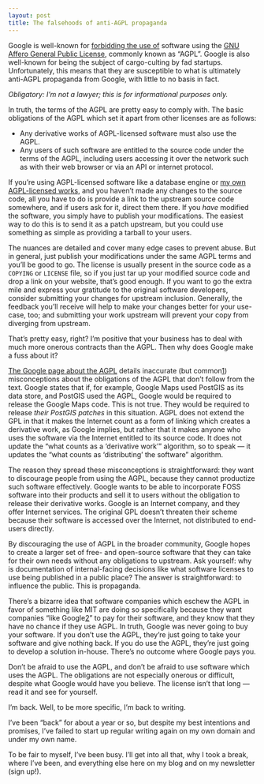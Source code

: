 ```yaml
---
layout: post
title: The falsehoods of anti-AGPL propaganda
---
```


Google is well-known for [forbidding the use of](https://opensource.google/docs/using/agpl-policy/) software using the [GNU Affero General Public License](https://www.gnu.org/licenses/agpl-3.0.en.html), commonly known as “AGPL”. Google is also well-known for being the subject of cargo-culting by fad startups. Unfortunately, this means that they are susceptible to what is ultimately anti-AGPL propaganda from Google, with little to no basis in fact.

_Obligatory: I’m not a lawyer; this is for informational purposes only._

In truth, the terms of the AGPL are pretty easy to comply with. The basic obligations of the AGPL which set it apart from other licenses are as follows:

*   Any derivative works of AGPL-licensed software must also use the AGPL.
*   Any users of such software are entitled to the source code under the terms of the AGPL, including users accessing it over the network such as with their web browser or via an API or internet protocol.

If you’re using AGPL-licensed software like a database engine or [my own AGPL-licensed works](https://sr.ht/~sircmpwn/sourcehut/), and you haven’t made any changes to the source code, all you have to do is provide a link to the upstream source code somewhere, and if users ask for it, direct them there. If you _have_ modified the software, you simply have to publish your modifications. The easiest way to do this is to send it as a patch upstream, but you could use something as simple as providing a tarball to your users.

The nuances are detailed and cover many edge cases to prevent abuse. But in general, just publish your modifications under the same AGPL terms and you’ll be good to go. The license is usually present in the source code as a `COPYING` or `LICENSE` file, so if you just tar up your modified source code and drop a link on your website, that’s good enough. If you want to go the extra mile and express your gratitude to the original software developers, consider submitting your changes for upstream inclusion. Generally, the feedback you’ll receive will help to make your changes better for your use-case, too; and submitting your work upstream will prevent your copy from diverging from upstream.

That’s pretty easy, right? I’m positive that your business has to deal with much more onerous contracts than the AGPL. Then why does Google make a fuss about it?

[The Google page about the AGPL](https://opensource.google/docs/using/agpl-policy/) details inaccurate (but common[1](#fn:1)) misconceptions about the obligations of the AGPL that don’t follow from the text. Google states that if, for example, Google Maps used PostGIS as its data store, and PostGIS used the AGPL, Google would be required to release the Google Maps code. This is not true. They would be required to release _their PostGIS patches_ in this situation. AGPL does not extend the GPL in that it makes the Internet count as a form of linking which creates a derivative work, as Google implies, but rather that it makes anyone who uses the software via the Internet entitled to its source code. It does not update the “what counts as a ‘derivative work’” algorithm, so to speak — it updates the “what counts as ‘distributing’ the software” algorithm.

The reason they spread these misconceptions is straightforward: they want to discourage people from using the AGPL, because they cannot productize such software effectively. Google wants to be able to incorporate FOSS software into their products and sell it to users without the obligation to release their derivative works. Google is an Internet company, and they offer Internet services. The original GPL doesn’t threaten their scheme because their software is accessed over the Internet, not distributed to end-users directly.

By discouraging the use of AGPL in the broader community, Google hopes to create a larger set of free- and open-source software that they can take for their own needs without any obligations to upstream. Ask yourself: why is documentation of internal-facing decisions like what software licenses to use being published in a public place? The answer is straightforward: to influence the public. This is propaganda.

There’s a bizarre idea that software companies which eschew the AGPL in favor of something like MIT are doing so specifically because they want companies “like Google[2](#fn:2)” to pay for their software, and they know that they have no chance if they use AGPL. In truth, Google was never going to buy your software. If you don’t use the AGPL, they’re just going to take your software and give nothing back. If you do use the AGPL, they’re just going to develop a solution in-house. There’s no outcome where Google pays you.

Don’t be afraid to use the AGPL, and don’t be afraid to use software which uses the AGPL. The obligations are not especially onerous or difficult, despite what Google would have you believe. The license isn’t that long — read it and see for yourself.

I’m back. Well, to be more specific, I’m back to writing.

I’ve been “back” for about a year or so, but despite my best intentions and promises, I’ve failed to start up regular writing again on my own domain and under my own name.

To be fair to myself, I’ve been busy. I’ll get into all that, why I took a break, where I’ve been, and everything else here on my blog and on my newsletter (sign up!).
